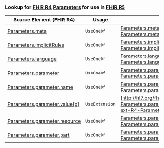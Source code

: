 ### Lookup for [FHIR R4](https://hl7.org/fhir/R4/) [Parameters](https://hl7.org/fhir/R4/Parameters.html) for use in [FHIR R5](https://hl7.org/fhir/R5/)

| Source Element (FHIR R4) | Usage | Target |
| -------------- | ----- | ------ |
| [Parameters.meta](https://hl7.org/fhir/R4/Parameters.html#resource) | `UseOneOf` | [Parameters.meta](https://hl7.org/fhir/R5/Parameters.html#resource)<br />[Parameters.meta](https://hl7.org/fhir/R5/Parameters.html#resource) |
| [Parameters.implicitRules](https://hl7.org/fhir/R4/Parameters.html#resource) | `UseOneOf` | [Parameters.implicitRules](https://hl7.org/fhir/R5/Parameters.html#resource)<br />[Parameters.implicitRules](https://hl7.org/fhir/R5/Parameters.html#resource) |
| [Parameters.language](https://hl7.org/fhir/R4/Parameters.html#resource) | `UseOneOf` | [Parameters.language](https://hl7.org/fhir/R5/Parameters.html#resource)<br />[Parameters.language](https://hl7.org/fhir/R5/Parameters.html#resource) |
| [Parameters.parameter](https://hl7.org/fhir/R4/Parameters.html#resource) | `UseOneOf` | [Parameters.parameter](https://hl7.org/fhir/R5/Parameters.html#resource)<br />[Parameters.parameter](https://hl7.org/fhir/R5/Parameters.html#resource) |
| [Parameters.parameter.name](https://hl7.org/fhir/R4/Parameters.html#resource) | `UseOneOf` | [Parameters.parameter.name](https://hl7.org/fhir/R5/Parameters.html#resource)<br />[Parameters.parameter.name](https://hl7.org/fhir/R5/Parameters.html#resource) |
| [Parameters.parameter.value[x]](https://hl7.org/fhir/R4/Parameters.html#resource) | `UseExtension` | [http://hl7.org/fhir/4.0/StructureDefinition/extension-Parameters.parameter.value](StructureDefinition-ext-R4-Parameters.pa.value.html) |
| [Parameters.parameter.resource](https://hl7.org/fhir/R4/Parameters.html#resource) | `UseOneOf` | [Parameters.parameter.resource](https://hl7.org/fhir/R5/Parameters.html#resource)<br />[Parameters.parameter.resource](https://hl7.org/fhir/R5/Parameters.html#resource) |
| [Parameters.parameter.part](https://hl7.org/fhir/R4/Parameters.html#resource) | `UseOneOf` | [Parameters.parameter.part](https://hl7.org/fhir/R5/Parameters.html#resource)<br />[Parameters.parameter.part](https://hl7.org/fhir/R5/Parameters.html#resource) |
